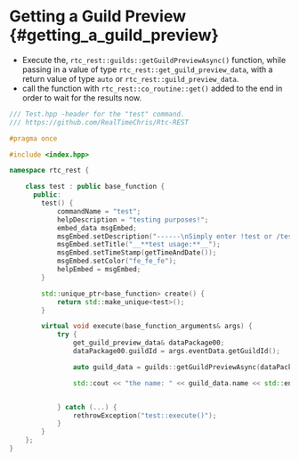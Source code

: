 Getting a Guild Preview {#getting_a_guild_preview}
============
- Execute the, `rtc_rest::guilds::getGuildPreviewAsync()` function, while passing in a value of type `rtc_rest::get_guild_preview_data`, with a return value of type `auto` or `rtc_rest::guild_preview_data`.
- call the function with `rtc_rest::co_routine::get()` added to the end in order to wait for the results now.

```cpp
/// Test.hpp -header for the "test" command.
/// https://github.com/RealTimeChris/Rtc-REST

#pragma once

#include <index.hpp>

namespace rtc_rest {

	class test : public base_function {
	  public:
		test() {
			commandName = "test";
			helpDescription = "testing purposes!";
			embed_data msgEmbed;
			msgEmbed.setDescription("------\nSimply enter !test or /test!\n------");
			msgEmbed.setTitle("__**test usage:**__");
			msgEmbed.setTimeStamp(getTimeAndDate());
			msgEmbed.setColor("fe_fe_fe");
			helpEmbed = msgEmbed;
		}

		std::unique_ptr<base_function> create() {
			return std::make_unique<test>();
		}

		virtual void execute(base_function_arguments& args) {
			try {
				get_guild_preview_data& dataPackage00;
				dataPackage00.guildId = args.eventData.getGuildId();

				auto guild_data = guilds::getGuildPreviewAsync(dataPackage00).get();

				std::cout << "the name: " << guild_data.name << std::endl;


			} catch (...) {
				rethrowException("test::execute()");
			}
		}
	};
}
```
